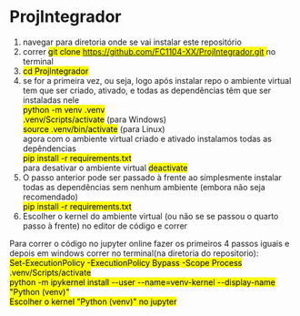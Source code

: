 # ProjIntegrador

1) navegar para diretoria onde se vai instalar este repositório
2) correr <mark>git clone https://github.com/FC1104-XX/ProjIntegrador.git </mark> no terminal
3) <mark>cd ProjIntegrador</mark>
4) se for a primeira vez, ou seja, logo após instalar repo o ambiente virtual tem que ser criado, ativado, e todas as dependências têm que ser instaladas nele <br>
   <mark>python -m venv .venv</mark><br>
   <mark>.venv/Scripts/activate</mark> (para Windows)<br>
   <mark>source .venv/bin/activate</mark> (para Linux)<br>
   agora com o ambiente virtual criado e ativado instalamos todas as depêndencias<br>
   <mark>pip install -r requirements.txt</mark><br>
   para desativar o ambiente virtual <mark>deactivate</mark>
5) O passo anterior pode ser passado à frente ao simplesmente instalar todas as dependências sem nenhum ambiente (embora não seja recomendado)<br>
   <mark>pip install -r requirements.txt</mark><br>
6) Escolher o kernel do ambiente virtual (ou não se se passou o quarto passo à frente) no editor de código e correr<br>

Para correr o código no jupyter online fazer os primeiros 4 passos iguais e depois em windows correr no terminal(na diretoria do repositorio):<br>
<mark>Set-ExecutionPolicy -ExecutionPolicy Bypass -Scope Process</mark><br>
<mark>.venv/Scripts/activate</mark><br>
<mark>python -m ipykernel install --user --name=venv-kernel --display-name "Python (venv)"<mark><br>
Escolher o kernel "Python (venv)" no jupyter


